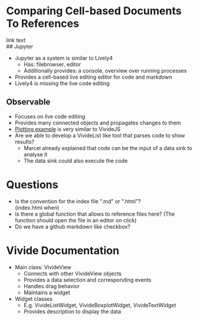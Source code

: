 <script>

</script>
# Comparing Cell-based Documents To References
<div id="myLink" onclick="test();">link text</div>
## Jupyter

- Jupyter as a system is similar to Lively4
  - Has: filebrowser, editor
  - Additionally provides: a console, overview over running processes
- Provides a cell-based live editing editor for code and markdown
- Lively4 is missing the live code editing

## Observable

- Focuses on live code editing
- Provides many connected objects and propagates changes to them
- [Plotting example](https://beta.observablehq.com/@mbostock/five-minute-introduction) is very similar to VivideJS
- Are we able to develop a VivideList like tool that parses code to show results?
  - Marcel already explained that code can be the input of a data sink to analyse it
  - The data sink could also execute the code

# Questions

- Is the convention for the index file ".md" or ".html"?  
  (index.html when)
- Is there a global function that allows to reference files here? (The function should open the file in an editor on click)
- Do we have a github markdown like checkbox?

# Vivide Documentation

- Main class: VivideView
  - Connects with other VivideView objects
  - Provides a data selection and corresponding events
  - Handles drag behavior
  - Maintains a widget
- Widget classes
  - E.g. VivideListWidget, VivideBoxplotWidget, VivideTextWidget
  - Provides description to display the data